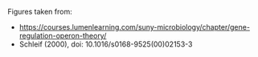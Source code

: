 Figures taken from:
- https://courses.lumenlearning.com/suny-microbiology/chapter/gene-regulation-operon-theory/
- Schleif (2000), doi: 10.1016/s0168-9525(00)02153-3
